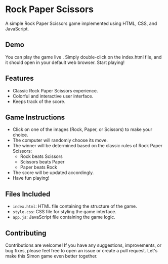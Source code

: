 # Rock Paper Scissors

A simple Rock Paper Scissors game implemented using HTML, CSS, and JavaScript.

## Demo
You can play the game live .
Simply double-click on the index.html file, and it should open in your default web browser.
Start playing!

## Features
- Classic Rock Paper Scissors experience.
- Colorful and interactive user interface.
- Keeps track of the score.


## Game Instructions
- Click on one of the images (Rock, Paper, or Scissors) to make your choice.
- The computer will randomly choose its move.
- The winner will be determined based on the classic rules of Rock Paper Scissors:
  - Rock beats Scissors
  - Scissors beats Paper
  - Paper beats Rock
- The score will be updated accordingly.
- Have fun playing!

## Files Included
- `index.html`: HTML file containing the structure of the game.
- `style.css`: CSS file for styling the game interface.
- `app.js`: JavaScript file containing the game logic.

## Contributing
Contributions are welcome! If you have any suggestions, improvements, or bug fixes, please feel free to open an issue or create a pull request. Let's make this Simon game even better together.

